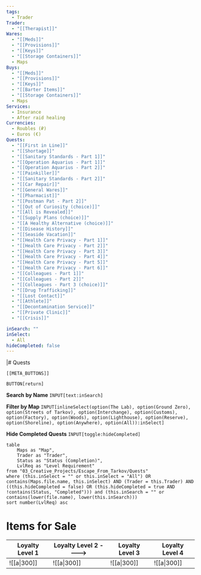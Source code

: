 ```yaml
---
tags:
  - Trader
Trader:
  - "[[Therapist]]"
Wares:
  - "[[Meds]]"
  - "[[Provisions]]"
  - "[[Keys]]"
  - "[[Storage Containers]]"
  - Maps
Buys:
  - "[[Meds]]"
  - "[[Provisions]]"
  - "[[Keys]]"
  - "[[Barter Items]]"
  - "[[Storage Containers]]"
  - Maps
Services:
  - Insurance
  - After raid healing
Currencies:
  - Roubles (₽)
  - Euros (€)
Quests: 
  - "[[First in Line]]"
  - "[[Shortage]]"
  - "[[Sanitary Standards - Part 1]]"
  - "[[Operation Aquarius - Part 1]]"
  - "[[Operation Aquarius - Part 2]]"
  - "[[Painkiller]]"
  - "[[Sanitary Standards - Part 2]]"
  - "[[Car Repair]]"
  - "[[General Wares]]"
  - "[[Pharmacist]]"
  - "[[Postman Pat - Part 2]]"
  - "[[Out of Curiosity (choice)]]"
  - "[[All is Revealed]]"
  - "[[Supply Plans (choice)]]"
  - "[[A Healthy Alternative (choice)]]"
  - "[[Disease History]]"
  - "[[Seaside Vacation]]"
  - "[[Health Care Privacy - Part 1]]"
  - "[[Health Care Privacy - Part 2]]"
  - "[[Health Care Privacy - Part 3]]"
  - "[[Health Care Privacy - Part 4]]"
  - "[[Health Care Privacy - Part 5]]"
  - "[[Health Care Privacy - Part 6]]"
  - "[[Colleagues - Part 1]]"
  - "[[Colleagues - Part 2]]"
  - "[[Colleagues - Part 3 (choice)]]"
  - "[[Drug Trafficking]]"
  - "[[Lost Contact]]"
  - "[[Athlete]]"
  - "[[Decontamination Service]]"
  - "[[Private Clinic]]"
  - "[[Crisis]]"

inSearch: ""
inSelect:
  - All
hideCompleted: false
---
```

|# Quests

```meta-bind-embed
[[META_BUTTONS]]
```
`BUTTON[return]` 

**Search by Name**
`INPUT[text:inSearch]`

**Filter by Map**
`INPUT[inlineSelect(option(The Lab), option(Ground Zero), option(Streets of Tarkov), option(Interchange), option(Customs), option(Factory), option(Woods), option(Lighthouse), option(Reserve), option(Shoreline), option(Anywhere), option(All)):inSelect]`

**Hide Completed Quests**
`INPUT[toggle:hideCompleted]`
```dataview
table 
    Maps as "Map", 
    Trader as "Trader", 
    Status as "Status (Completion)", 
    LvlReq as "Level Requirement"
from "03_Creative_Projects/Escape_From_Tarkov/Quests"
where (this.inSelect = "" or this.inSelect = "All") OR contains(Maps.file.name, this.inSelect) AND (Trader = this.Trader) AND ((this.hideCompleted = false) OR (this.hideCompleted = true AND !contains(Status, "Completed"))) and (this.inSearch = "" or contains(lower(file.name), lower(this.inSearch)))
sort number(LvlReq) asc
```

# Items for Sale

| Loyalty Level 1 | Loyalty Level 2 ----> | Loyalty Level 3 | Loyalty Level 4 |
| --------------- | --------------------- | --------------- | --------------- |
| ![[a\|300]]     | ![[a\|300]]           | ![[a\|300]]     | ![[a\|300]]     |
